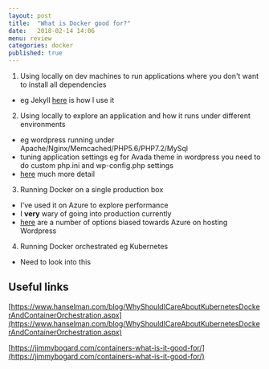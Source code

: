 ```yaml
---
layout: post
title:  "What is Docker good for?"
date:   2018-02-14 14:06
menu: review
categories: docker 
published: true 
---
```


1. Using locally on dev machines to run applications where you don't want to install all dependencies
  - eg Jekyll [here](/jekyl/2018/01/25/Jekyll-and-Docker.html) is how I use it
2. Using locally to explore an application and how it runs under different environments
  - eg wordpress running under Apache/Nginx/Memcached/PHP5.6/PHP7.2/MySql
  - tuning application settings eg for Avada theme in wordpress you need to do custom php.ini and wp-config.php settings
  - [here](/docker/2018/02/01/Wordpress-on-Docker.html) much more detail
3. Running Docker on a single production box
  - I've used it on Azure to explore performance
  - I **very** wary of going into production currently 
  - [here](/wordpress/2018/02/14/Where-to-host-wordpress.html) are a number of options biased towards Azure on hosting Wordpress
4. Running Docker orchestrated eg Kubernetes
  - Need to look into this

## Useful links
[https://www.hanselman.com/blog/WhyShouldICareAboutKubernetesDockerAndContainerOrchestration.aspx](https://www.hanselman.com/blog/WhyShouldICareAboutKubernetesDockerAndContainerOrchestration.aspx)

[https://jimmybogard.com/containers-what-is-it-good-for/](https://jimmybogard.com/containers-what-is-it-good-for/)